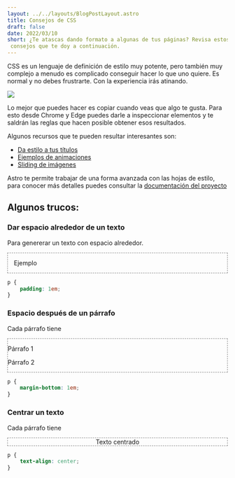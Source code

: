 ```yaml
---
layout: ../../layouts/BlogPostLayout.astro
title: Consejos de CSS
draft: false
date: 2022/03/10
short: ¿Te atascas dando formato a algunas de tus páginas? Revisa estos
 consejos que te doy a continuación.
---
```


CSS es un lenguaje de definición de estilo muy potente, pero también muy complejo
a menudo es complicado conseguir hacer lo que uno quiere. Es normal y no debes
frustrarte. Con la experiencia irás atinando.

![](https://media1.giphy.com/media/yYSSBtDgbbRzq/giphy.gif)

Lo mejor que puedes hacer es copiar cuando veas que algo te gusta. Para esto desde
Chrome y Edge puedes darle a inspeccionar elementos y te saldrán las reglas que hacen
posible obtener esos resultados.

Algunos recursos que te pueden resultar interesantes son:
- [Da estilo a tus títulos](http://cssdemos.tupence.co.uk/text-shadow.htm)
- [Ejemplos de animaciones](http://css3.bradshawenterprises.com/animations/)
- [Sliding de imágenes](http://css3.bradshawenterprises.com/sliding/)

Astro te permite trabajar de una forma avanzada con las hojas de estilo,
para conocer más detalles puedes consultar la [documentación del proyecto](https://docs.astro.build/en/guides/styling/)

## Algunos trucos:

### Dar espacio alrededor de un texto

Para genererar un texto con espacio alrededor.

<div class="example" style="padding: 1em">
Ejemplo
</div>

```css
p {
    padding: 1em;
}
```

<style>
.example {
    border: 1px dashed gray;
}
</style>

### Espacio después de un párrafo

Cada párrafo tiene

<div class="example">
    <p>Párrafo 1</p>
    <p>Párrafo 2</p>
</div>

```css
p {
    margin-bottom: 1em;
}
```

### Centrar un texto

Cada párrafo tiene

<div class="example" style="text-align: center">
    Texto centrado
</div>

```css
p {
    text-align: center;
}
```